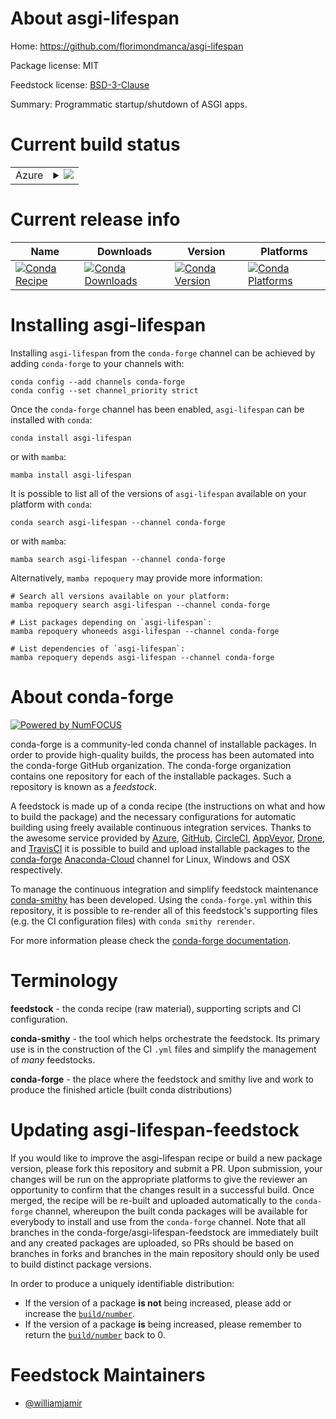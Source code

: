 About asgi-lifespan
===================

Home: https://github.com/florimondmanca/asgi-lifespan

Package license: MIT

Feedstock license: [BSD-3-Clause](https://github.com/conda-forge/asgi-lifespan-feedstock/blob/main/LICENSE.txt)

Summary: Programmatic startup/shutdown of ASGI apps.

Current build status
====================


<table>
    
  <tr>
    <td>Azure</td>
    <td>
      <details>
        <summary>
          <a href="https://dev.azure.com/conda-forge/feedstock-builds/_build/latest?definitionId=12379&branchName=main">
            <img src="https://dev.azure.com/conda-forge/feedstock-builds/_apis/build/status/asgi-lifespan-feedstock?branchName=main">
          </a>
        </summary>
        <table>
          <thead><tr><th>Variant</th><th>Status</th></tr></thead>
          <tbody><tr>
              <td>linux_64_python3.10.____cpython</td>
              <td>
                <a href="https://dev.azure.com/conda-forge/feedstock-builds/_build/latest?definitionId=12379&branchName=main">
                  <img src="https://dev.azure.com/conda-forge/feedstock-builds/_apis/build/status/asgi-lifespan-feedstock?branchName=main&jobName=linux&configuration=linux_64_python3.10.____cpython" alt="variant">
                </a>
              </td>
            </tr><tr>
              <td>linux_64_python3.7.____cpython</td>
              <td>
                <a href="https://dev.azure.com/conda-forge/feedstock-builds/_build/latest?definitionId=12379&branchName=main">
                  <img src="https://dev.azure.com/conda-forge/feedstock-builds/_apis/build/status/asgi-lifespan-feedstock?branchName=main&jobName=linux&configuration=linux_64_python3.7.____cpython" alt="variant">
                </a>
              </td>
            </tr><tr>
              <td>linux_64_python3.8.____73_pypy</td>
              <td>
                <a href="https://dev.azure.com/conda-forge/feedstock-builds/_build/latest?definitionId=12379&branchName=main">
                  <img src="https://dev.azure.com/conda-forge/feedstock-builds/_apis/build/status/asgi-lifespan-feedstock?branchName=main&jobName=linux&configuration=linux_64_python3.8.____73_pypy" alt="variant">
                </a>
              </td>
            </tr><tr>
              <td>linux_64_python3.8.____cpython</td>
              <td>
                <a href="https://dev.azure.com/conda-forge/feedstock-builds/_build/latest?definitionId=12379&branchName=main">
                  <img src="https://dev.azure.com/conda-forge/feedstock-builds/_apis/build/status/asgi-lifespan-feedstock?branchName=main&jobName=linux&configuration=linux_64_python3.8.____cpython" alt="variant">
                </a>
              </td>
            </tr><tr>
              <td>linux_64_python3.9.____73_pypy</td>
              <td>
                <a href="https://dev.azure.com/conda-forge/feedstock-builds/_build/latest?definitionId=12379&branchName=main">
                  <img src="https://dev.azure.com/conda-forge/feedstock-builds/_apis/build/status/asgi-lifespan-feedstock?branchName=main&jobName=linux&configuration=linux_64_python3.9.____73_pypy" alt="variant">
                </a>
              </td>
            </tr><tr>
              <td>linux_64_python3.9.____cpython</td>
              <td>
                <a href="https://dev.azure.com/conda-forge/feedstock-builds/_build/latest?definitionId=12379&branchName=main">
                  <img src="https://dev.azure.com/conda-forge/feedstock-builds/_apis/build/status/asgi-lifespan-feedstock?branchName=main&jobName=linux&configuration=linux_64_python3.9.____cpython" alt="variant">
                </a>
              </td>
            </tr><tr>
              <td>osx_64_python3.10.____cpython</td>
              <td>
                <a href="https://dev.azure.com/conda-forge/feedstock-builds/_build/latest?definitionId=12379&branchName=main">
                  <img src="https://dev.azure.com/conda-forge/feedstock-builds/_apis/build/status/asgi-lifespan-feedstock?branchName=main&jobName=osx&configuration=osx_64_python3.10.____cpython" alt="variant">
                </a>
              </td>
            </tr><tr>
              <td>osx_64_python3.7.____cpython</td>
              <td>
                <a href="https://dev.azure.com/conda-forge/feedstock-builds/_build/latest?definitionId=12379&branchName=main">
                  <img src="https://dev.azure.com/conda-forge/feedstock-builds/_apis/build/status/asgi-lifespan-feedstock?branchName=main&jobName=osx&configuration=osx_64_python3.7.____cpython" alt="variant">
                </a>
              </td>
            </tr><tr>
              <td>osx_64_python3.8.____73_pypy</td>
              <td>
                <a href="https://dev.azure.com/conda-forge/feedstock-builds/_build/latest?definitionId=12379&branchName=main">
                  <img src="https://dev.azure.com/conda-forge/feedstock-builds/_apis/build/status/asgi-lifespan-feedstock?branchName=main&jobName=osx&configuration=osx_64_python3.8.____73_pypy" alt="variant">
                </a>
              </td>
            </tr><tr>
              <td>osx_64_python3.8.____cpython</td>
              <td>
                <a href="https://dev.azure.com/conda-forge/feedstock-builds/_build/latest?definitionId=12379&branchName=main">
                  <img src="https://dev.azure.com/conda-forge/feedstock-builds/_apis/build/status/asgi-lifespan-feedstock?branchName=main&jobName=osx&configuration=osx_64_python3.8.____cpython" alt="variant">
                </a>
              </td>
            </tr><tr>
              <td>osx_64_python3.9.____73_pypy</td>
              <td>
                <a href="https://dev.azure.com/conda-forge/feedstock-builds/_build/latest?definitionId=12379&branchName=main">
                  <img src="https://dev.azure.com/conda-forge/feedstock-builds/_apis/build/status/asgi-lifespan-feedstock?branchName=main&jobName=osx&configuration=osx_64_python3.9.____73_pypy" alt="variant">
                </a>
              </td>
            </tr><tr>
              <td>osx_64_python3.9.____cpython</td>
              <td>
                <a href="https://dev.azure.com/conda-forge/feedstock-builds/_build/latest?definitionId=12379&branchName=main">
                  <img src="https://dev.azure.com/conda-forge/feedstock-builds/_apis/build/status/asgi-lifespan-feedstock?branchName=main&jobName=osx&configuration=osx_64_python3.9.____cpython" alt="variant">
                </a>
              </td>
            </tr><tr>
              <td>win_64_python3.10.____cpython</td>
              <td>
                <a href="https://dev.azure.com/conda-forge/feedstock-builds/_build/latest?definitionId=12379&branchName=main">
                  <img src="https://dev.azure.com/conda-forge/feedstock-builds/_apis/build/status/asgi-lifespan-feedstock?branchName=main&jobName=win&configuration=win_64_python3.10.____cpython" alt="variant">
                </a>
              </td>
            </tr><tr>
              <td>win_64_python3.7.____cpython</td>
              <td>
                <a href="https://dev.azure.com/conda-forge/feedstock-builds/_build/latest?definitionId=12379&branchName=main">
                  <img src="https://dev.azure.com/conda-forge/feedstock-builds/_apis/build/status/asgi-lifespan-feedstock?branchName=main&jobName=win&configuration=win_64_python3.7.____cpython" alt="variant">
                </a>
              </td>
            </tr><tr>
              <td>win_64_python3.8.____73_pypy</td>
              <td>
                <a href="https://dev.azure.com/conda-forge/feedstock-builds/_build/latest?definitionId=12379&branchName=main">
                  <img src="https://dev.azure.com/conda-forge/feedstock-builds/_apis/build/status/asgi-lifespan-feedstock?branchName=main&jobName=win&configuration=win_64_python3.8.____73_pypy" alt="variant">
                </a>
              </td>
            </tr><tr>
              <td>win_64_python3.8.____cpython</td>
              <td>
                <a href="https://dev.azure.com/conda-forge/feedstock-builds/_build/latest?definitionId=12379&branchName=main">
                  <img src="https://dev.azure.com/conda-forge/feedstock-builds/_apis/build/status/asgi-lifespan-feedstock?branchName=main&jobName=win&configuration=win_64_python3.8.____cpython" alt="variant">
                </a>
              </td>
            </tr><tr>
              <td>win_64_python3.9.____73_pypy</td>
              <td>
                <a href="https://dev.azure.com/conda-forge/feedstock-builds/_build/latest?definitionId=12379&branchName=main">
                  <img src="https://dev.azure.com/conda-forge/feedstock-builds/_apis/build/status/asgi-lifespan-feedstock?branchName=main&jobName=win&configuration=win_64_python3.9.____73_pypy" alt="variant">
                </a>
              </td>
            </tr><tr>
              <td>win_64_python3.9.____cpython</td>
              <td>
                <a href="https://dev.azure.com/conda-forge/feedstock-builds/_build/latest?definitionId=12379&branchName=main">
                  <img src="https://dev.azure.com/conda-forge/feedstock-builds/_apis/build/status/asgi-lifespan-feedstock?branchName=main&jobName=win&configuration=win_64_python3.9.____cpython" alt="variant">
                </a>
              </td>
            </tr>
          </tbody>
        </table>
      </details>
    </td>
  </tr>
</table>

Current release info
====================

| Name | Downloads | Version | Platforms |
| --- | --- | --- | --- |
| [![Conda Recipe](https://img.shields.io/badge/recipe-asgi--lifespan-green.svg)](https://anaconda.org/conda-forge/asgi-lifespan) | [![Conda Downloads](https://img.shields.io/conda/dn/conda-forge/asgi-lifespan.svg)](https://anaconda.org/conda-forge/asgi-lifespan) | [![Conda Version](https://img.shields.io/conda/vn/conda-forge/asgi-lifespan.svg)](https://anaconda.org/conda-forge/asgi-lifespan) | [![Conda Platforms](https://img.shields.io/conda/pn/conda-forge/asgi-lifespan.svg)](https://anaconda.org/conda-forge/asgi-lifespan) |

Installing asgi-lifespan
========================

Installing `asgi-lifespan` from the `conda-forge` channel can be achieved by adding `conda-forge` to your channels with:

```
conda config --add channels conda-forge
conda config --set channel_priority strict
```

Once the `conda-forge` channel has been enabled, `asgi-lifespan` can be installed with `conda`:

```
conda install asgi-lifespan
```

or with `mamba`:

```
mamba install asgi-lifespan
```

It is possible to list all of the versions of `asgi-lifespan` available on your platform with `conda`:

```
conda search asgi-lifespan --channel conda-forge
```

or with `mamba`:

```
mamba search asgi-lifespan --channel conda-forge
```

Alternatively, `mamba repoquery` may provide more information:

```
# Search all versions available on your platform:
mamba repoquery search asgi-lifespan --channel conda-forge

# List packages depending on `asgi-lifespan`:
mamba repoquery whoneeds asgi-lifespan --channel conda-forge

# List dependencies of `asgi-lifespan`:
mamba repoquery depends asgi-lifespan --channel conda-forge
```


About conda-forge
=================

[![Powered by
NumFOCUS](https://img.shields.io/badge/powered%20by-NumFOCUS-orange.svg?style=flat&colorA=E1523D&colorB=007D8A)](https://numfocus.org)

conda-forge is a community-led conda channel of installable packages.
In order to provide high-quality builds, the process has been automated into the
conda-forge GitHub organization. The conda-forge organization contains one repository
for each of the installable packages. Such a repository is known as a *feedstock*.

A feedstock is made up of a conda recipe (the instructions on what and how to build
the package) and the necessary configurations for automatic building using freely
available continuous integration services. Thanks to the awesome service provided by
[Azure](https://azure.microsoft.com/en-us/services/devops/), [GitHub](https://github.com/),
[CircleCI](https://circleci.com/), [AppVeyor](https://www.appveyor.com/),
[Drone](https://cloud.drone.io/welcome), and [TravisCI](https://travis-ci.com/)
it is possible to build and upload installable packages to the
[conda-forge](https://anaconda.org/conda-forge) [Anaconda-Cloud](https://anaconda.org/)
channel for Linux, Windows and OSX respectively.

To manage the continuous integration and simplify feedstock maintenance
[conda-smithy](https://github.com/conda-forge/conda-smithy) has been developed.
Using the ``conda-forge.yml`` within this repository, it is possible to re-render all of
this feedstock's supporting files (e.g. the CI configuration files) with ``conda smithy rerender``.

For more information please check the [conda-forge documentation](https://conda-forge.org/docs/).

Terminology
===========

**feedstock** - the conda recipe (raw material), supporting scripts and CI configuration.

**conda-smithy** - the tool which helps orchestrate the feedstock.
                   Its primary use is in the construction of the CI ``.yml`` files
                   and simplify the management of *many* feedstocks.

**conda-forge** - the place where the feedstock and smithy live and work to
                  produce the finished article (built conda distributions)


Updating asgi-lifespan-feedstock
================================

If you would like to improve the asgi-lifespan recipe or build a new
package version, please fork this repository and submit a PR. Upon submission,
your changes will be run on the appropriate platforms to give the reviewer an
opportunity to confirm that the changes result in a successful build. Once
merged, the recipe will be re-built and uploaded automatically to the
`conda-forge` channel, whereupon the built conda packages will be available for
everybody to install and use from the `conda-forge` channel.
Note that all branches in the conda-forge/asgi-lifespan-feedstock are
immediately built and any created packages are uploaded, so PRs should be based
on branches in forks and branches in the main repository should only be used to
build distinct package versions.

In order to produce a uniquely identifiable distribution:
 * If the version of a package **is not** being increased, please add or increase
   the [``build/number``](https://docs.conda.io/projects/conda-build/en/latest/resources/define-metadata.html#build-number-and-string).
 * If the version of a package **is** being increased, please remember to return
   the [``build/number``](https://docs.conda.io/projects/conda-build/en/latest/resources/define-metadata.html#build-number-and-string)
   back to 0.

Feedstock Maintainers
=====================

* [@williamjamir](https://github.com/williamjamir/)

